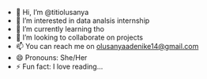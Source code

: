 - 👋 Hi, I’m @titiolusanya
- 👀 I’m interested in data analsis internship
- 🌱 I’m currently learning tho
- 💞️ I’m looking to collaborate on projects
- 📫 You can reach me on olusanyaadenike14@gmail.com
- 😄 Pronouns: She/Her
- ⚡ Fun fact: I love reading...

<!---
titiolusanya/titiolusanya is a ✨ special ✨ repository because its `README.md` (this file) appears on your GitHub profile.
You can click the Preview link to take a look at your changes.
--->
